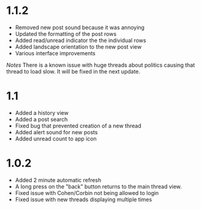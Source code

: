 1.1.2
============
 * Removed new post sound because it was annoying
 * Updated the formatting of the post rows
 * Added read/unread indicator the the individual rows
 * Added landscape orientation to the new post view
 * Various interface improvements

*Notes*
There is a known issue with huge threads about politics causing that thread to load slow. It will be fixed in the next update.

1.1
===
 * Added a history view
 * Added a post search
 * Fixed bug that prevented creation of a new thread
 * Added alert sound for new posts
 * Added unread count to app icon

1.0.2
=====
 * Added 2 minute automatic refresh
 * A long press on the "back" button returns to the main thread view.
 * Fixed issue with Cohen/Corbin not being allowed to login
 * Fixed issue with new threads displaying multiple times